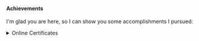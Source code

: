 #### Achievements

I'm glad you are here, so I can show you some accomplishments I pursued:

<details>
<summary> Online Certificates </summary>

2020

<p> Kaggle feature-engineering
<a href="https://www.kaggle.com/learn/certification/lenosr/feature-engineering">Link online certificate Kaggle</a></p>

<p> Images of certificates
<a href="https://lenosr.github.io/certificates/">Link images</a></p>

